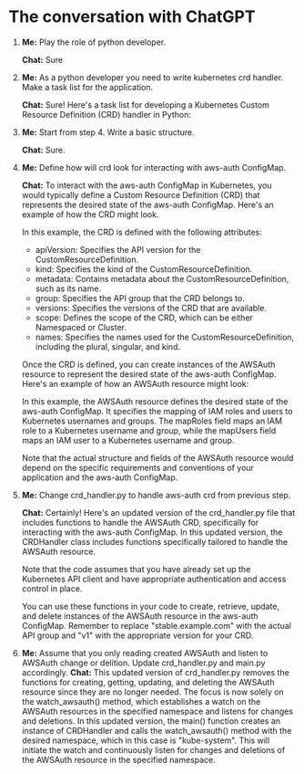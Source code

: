 # The conversation with ChatGPT

1. __Me:__ Play the role of python developer.

   __Chat:__ Sure
2. __Me:__ As a python developer you need to write kubernetes crd handler. Make a task list for the application.
   
   __Chat:__ Sure! Here's a task list for developing a Kubernetes Custom Resource Definition (CRD) handler in Python:
3. __Me:__ Start from step 4. Write a basic structure.
    
    __Chat:__ Sure.
4. __Me:__ Define how will crd look for interacting with aws-auth ConfigMap.

    __Chat:__ To interact with the aws-auth ConfigMap in Kubernetes, you would typically define a Custom Resource Definition (CRD) that represents the desired state of the aws-auth ConfigMap. Here's an example of how the CRD might look.

    In this example, the CRD is defined with the following attributes:

    * apiVersion: Specifies the API version for the CustomResourceDefinition.
    * kind: Specifies the kind of the CustomResourceDefinition.
    * metadata: Contains metadata about the CustomResourceDefinition, such as its name.
    * group: Specifies the API group that the CRD belongs to.
    * versions: Specifies the versions of the CRD that are available.
    * scope: Defines the scope of the CRD, which can be either Namespaced or Cluster.
    * names: Specifies the names used for the CustomResourceDefinition, including the plural, singular, and kind.

    Once the CRD is defined, you can create instances of the AWSAuth resource to represent the desired state of the aws-auth ConfigMap. Here's an example of how an AWSAuth resource might look:

    In this example, the AWSAuth resource defines the desired state of the aws-auth ConfigMap. It specifies the mapping of IAM roles and users to Kubernetes usernames and groups. The mapRoles field maps an IAM role to a Kubernetes username and group, while the mapUsers field maps an IAM user to a Kubernetes username and group.

    Note that the actual structure and fields of the AWSAuth resource would depend on the specific requirements and conventions of your application and the aws-auth ConfigMap.
5. __Me:__ Change crd_handler.py to handle aws-auth crd from previous step.

    __Chat:__ Certainly! Here's an updated version of the crd_handler.py file that includes functions to handle the AWSAuth CRD, specifically for interacting with the aws-auth ConfigMap. In this updated version, the CRDHandler class includes functions specifically tailored to handle the AWSAuth resource.

    Note that the code assumes that you have already set up the Kubernetes API client and have appropriate authentication and access control in place.

    You can use these functions in your code to create, retrieve, update, and delete instances of the AWSAuth resource in the aws-auth ConfigMap. Remember to replace "stable.example.com" with the actual API group and "v1" with the appropriate version for your CRD.
6. __Me:__ Assume that you only reading created AWSAuth  and listen to AWSAuth change or delition. Update crd_handler.py and main.py accordingly.
    __Chat:__ This updated version of crd_handler.py removes the functions for creating, getting, updating, and deleting the AWSAuth resource since they are no longer needed. The focus is now solely on the watch_awsauth() method, which establishes a watch on the AWSAuth resources in the specified namespace and listens for changes and deletions.
    In this updated version, the main() function creates an instance of CRDHandler and calls the watch_awsauth() method with the desired namespace, which in this case is "kube-system". This will initiate the watch and continuously listen for changes and deletions of the AWSAuth resource in the specified namespace.